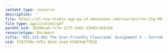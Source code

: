 ```yaml
---
content_type: resource
description: ''
file: https://ol-ocw-studio-app-qa.s3.amazonaws.com/courses/res-21g-001-the-user-friendly-classroom-fall-2020/f593799ebfb10e3a1eedb5683de77810_MITRES_21G_001F20_Assn5.pdf
file_type: application/pdf
parent_uid: 38398ea9-7c7e-1273-1e65-23b02cabb194
resourcetype: Document
title: 'RES.21G-001 The User-Friendly Classroom: Assignment 5 - Introduce Yourself'
uid: f593799e-bfb1-0e3a-1eed-b5683de77810
---
```

